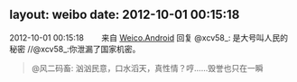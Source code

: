 layout: weibo
date: 2012-10-01 00:15:18
---
2012-10-01 00:15:18  &nbsp;&nbsp;&nbsp;&nbsp;&nbsp;&nbsp; 来自 <a href="http://app.weibo.com/t/feed/l4RWD" rel="nofollow">Weico.Android</a>
回复 @xcv58_: 是大号叫人民的秘密 //@xcv58_:你泄漏了国家机密。
>  @风二码畜: 汹汹民意，口水滔天，真性情？哼……毁誉也只在一瞬 ​​​

